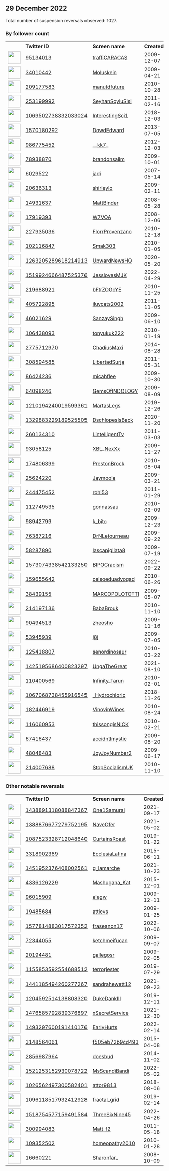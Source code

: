 
## 29 December 2022
Total number of suspension reversals observed: 1027.

### By follower count
<table><tr><th></th><th align="left">Twitter ID</th><th align="left">Screen name</th>
<th align="left">Created</th><th align="left">Status</th><th align="left">Suspended</th><th align="left">Followers</th>
<tr><td><a href="https://pbs.twimg.com/profile_images/415929344289042432/_IbY0Ah__normal.png"><img src="https://pbs.twimg.com/profile_images/415929344289042432/_IbY0Ah__normal.png" width="40px" height="40px" align="center"/></a></td><td><a href="https://twitter.com/intent/user?user_id=95134013">95134013</a></td><td><a href="https://twitter.com/traffiCARACAS">traffiCARACAS</a></td><td>2009-12-07</td><td align="center"></td><td>2022-12-23</td><td>1647700</td></tr>
<tr><td><a href="https://pbs.twimg.com/profile_images/1541417160920162304/B9MSeUPu_normal.jpg"><img src="https://pbs.twimg.com/profile_images/1541417160920162304/B9MSeUPu_normal.jpg" width="40px" height="40px" align="center"/></a></td><td><a href="https://twitter.com/intent/user?user_id=34010442">34010442</a></td><td><a href="https://twitter.com/Moluskein">Moluskein</a></td><td>2009-04-21</td><td align="center"></td><td>2022-09-18</td><td>418315</td></tr>
<tr><td><a href="https://pbs.twimg.com/profile_images/1591428947849449472/1_589qAu_normal.jpg"><img src="https://pbs.twimg.com/profile_images/1591428947849449472/1_589qAu_normal.jpg" width="40px" height="40px" align="center"/></a></td><td><a href="https://twitter.com/intent/user?user_id=209177583">209177583</a></td><td><a href="https://twitter.com/manutdfuture">manutdfuture</a></td><td>2010-10-28</td><td align="center"></td><td>2022-06-17</td><td>297680</td></tr>
<tr><td><a href="https://pbs.twimg.com/profile_images/1077393338431651840/g4dC5zNd_normal.jpg"><img src="https://pbs.twimg.com/profile_images/1077393338431651840/g4dC5zNd_normal.jpg" width="40px" height="40px" align="center"/></a></td><td><a href="https://twitter.com/intent/user?user_id=253199992">253199992</a></td><td><a href="https://twitter.com/SeyhanSoyluSisi">SeyhanSoyluSisi</a></td><td>2011-02-16</td><td align="center"></td><td>2022-09-25</td><td>212952</td></tr>
<tr><td><a href="https://pbs.twimg.com/profile_images/1069505063910023168/I48z3Epm_normal.jpg"><img src="https://pbs.twimg.com/profile_images/1069505063910023168/I48z3Epm_normal.jpg" width="40px" height="40px" align="center"/></a></td><td><a href="https://twitter.com/intent/user?user_id=1069502738332033024">1069502738332033024</a></td><td><a href="https://twitter.com/InterestingSci1">InterestingSci1</a></td><td>2018-12-03</td><td align="center"></td><td></td><td>204345</td></tr>
<tr><td><a href="https://pbs.twimg.com/profile_images/1608879189335375872/OFc93zKs_normal.jpg"><img src="https://pbs.twimg.com/profile_images/1608879189335375872/OFc93zKs_normal.jpg" width="40px" height="40px" align="center"/></a></td><td><a href="https://twitter.com/intent/user?user_id=1570180292">1570180292</a></td><td><a href="https://twitter.com/DowdEdward">DowdEdward</a></td><td>2013-07-05</td><td align="center"></td><td>2022-06-14</td><td>187302</td></tr>
<tr><td><a href="https://pbs.twimg.com/profile_images/1617970302054449153/XDqOrZd9_normal.jpg"><img src="https://pbs.twimg.com/profile_images/1617970302054449153/XDqOrZd9_normal.jpg" width="40px" height="40px" align="center"/></a></td><td><a href="https://twitter.com/intent/user?user_id=986775452">986775452</a></td><td><a href="https://twitter.com/__kk7_">__kk7_</a></td><td>2012-12-03</td><td align="center"></td><td>2022-05-11</td><td>172311</td></tr>
<tr><td><a href="https://pbs.twimg.com/profile_images/1628092215779299329/nmRCeO4d_normal.png"><img src="https://pbs.twimg.com/profile_images/1628092215779299329/nmRCeO4d_normal.png" width="40px" height="40px" align="center"/></a></td><td><a href="https://twitter.com/intent/user?user_id=78938870">78938870</a></td><td><a href="https://twitter.com/brandonsalim">brandonsalim</a></td><td>2009-10-01</td><td align="center"></td><td>2022-11-14</td><td>162145</td></tr>
<tr><td><a href="https://pbs.twimg.com/profile_images/1363747799586775040/7OyUMSbS_normal.jpg"><img src="https://pbs.twimg.com/profile_images/1363747799586775040/7OyUMSbS_normal.jpg" width="40px" height="40px" align="center"/></a></td><td><a href="https://twitter.com/intent/user?user_id=6029522">6029522</a></td><td><a href="https://twitter.com/jadi">jadi</a></td><td>2007-05-14</td><td align="center"></td><td>2022-10-05</td><td>155563</td></tr>
<tr><td><a href="https://pbs.twimg.com/profile_images/1389604003089092616/xPYVMnUl_normal.jpg"><img src="https://pbs.twimg.com/profile_images/1389604003089092616/xPYVMnUl_normal.jpg" width="40px" height="40px" align="center"/></a></td><td><a href="https://twitter.com/intent/user?user_id=20636313">20636313</a></td><td><a href="https://twitter.com/shirleylo">shirleylo</a></td><td>2009-02-11</td><td align="center"></td><td>2022-11-08</td><td>136188</td></tr>
<tr><td><a href="https://pbs.twimg.com/profile_images/1177635972466515968/wagz7QQt_normal.jpg"><img src="https://pbs.twimg.com/profile_images/1177635972466515968/wagz7QQt_normal.jpg" width="40px" height="40px" align="center"/></a></td><td><a href="https://twitter.com/intent/user?user_id=14931637">14931637</a></td><td><a href="https://twitter.com/MattBinder">MattBinder</a></td><td>2008-05-28</td><td align="center">✔️</td><td>2022-12-16</td><td>130915</td></tr>
<tr><td><a href="https://pbs.twimg.com/profile_images/1514580767967526912/jE1DMW5U_normal.jpg"><img src="https://pbs.twimg.com/profile_images/1514580767967526912/jE1DMW5U_normal.jpg" width="40px" height="40px" align="center"/></a></td><td><a href="https://twitter.com/intent/user?user_id=17919393">17919393</a></td><td><a href="https://twitter.com/W7VOA">W7VOA</a></td><td>2008-12-06</td><td align="center">✔️</td><td>2022-12-16</td><td>115485</td></tr>
<tr><td><a href="https://pbs.twimg.com/profile_images/1633575995377692673/zvXIpRhA_normal.jpg"><img src="https://pbs.twimg.com/profile_images/1633575995377692673/zvXIpRhA_normal.jpg" width="40px" height="40px" align="center"/></a></td><td><a href="https://twitter.com/intent/user?user_id=227935036">227935036</a></td><td><a href="https://twitter.com/FlorrProvenzano">FlorrProvenzano</a></td><td>2010-12-18</td><td align="center"></td><td>2022-11-07</td><td>101635</td></tr>
<tr><td><a href="https://pbs.twimg.com/profile_images/1632563204583993344/HbGjWoGP_normal.jpg"><img src="https://pbs.twimg.com/profile_images/1632563204583993344/HbGjWoGP_normal.jpg" width="40px" height="40px" align="center"/></a></td><td><a href="https://twitter.com/intent/user?user_id=102116847">102116847</a></td><td><a href="https://twitter.com/Smak303">Smak303</a></td><td>2010-01-05</td><td align="center">🔒</td><td>2022-11-20</td><td>97085</td></tr>
<tr><td><a href="https://pbs.twimg.com/profile_images/1611103858712891400/K4MoDqHn_normal.jpg"><img src="https://pbs.twimg.com/profile_images/1611103858712891400/K4MoDqHn_normal.jpg" width="40px" height="40px" align="center"/></a></td><td><a href="https://twitter.com/intent/user?user_id=1263205289618214913">1263205289618214913</a></td><td><a href="https://twitter.com/UpwardNewsHQ">UpwardNewsHQ</a></td><td>2020-05-20</td><td align="center"></td><td></td><td>78123</td></tr>
<tr><td><a href="https://pbs.twimg.com/profile_images/1519928126540812290/Wx5L44QO_normal.jpg"><img src="https://pbs.twimg.com/profile_images/1519928126540812290/Wx5L44QO_normal.jpg" width="40px" height="40px" align="center"/></a></td><td><a href="https://twitter.com/intent/user?user_id=1519924666487525376">1519924666487525376</a></td><td><a href="https://twitter.com/JesslovesMJK">JesslovesMJK</a></td><td>2022-04-29</td><td align="center"></td><td>2022-08-05</td><td>76606</td></tr>
<tr><td><a href="https://pbs.twimg.com/profile_images/1617014650767560708/I411ZkQB_normal.jpg"><img src="https://pbs.twimg.com/profile_images/1617014650767560708/I411ZkQB_normal.jpg" width="40px" height="40px" align="center"/></a></td><td><a href="https://twitter.com/intent/user?user_id=219688921">219688921</a></td><td><a href="https://twitter.com/bFtrZOGcYE">bFtrZOGcYE</a></td><td>2010-11-25</td><td align="center"></td><td>2022-11-21</td><td>72424</td></tr>
<tr><td><a href="https://pbs.twimg.com/profile_images/1624080997/Curt_o_q_normal.gif"><img src="https://pbs.twimg.com/profile_images/1624080997/Curt_o_q_normal.gif" width="40px" height="40px" align="center"/></a></td><td><a href="https://twitter.com/intent/user?user_id=405722895">405722895</a></td><td><a href="https://twitter.com/iluvcats2002">iluvcats2002</a></td><td>2011-11-05</td><td align="center"></td><td>2022-08-27</td><td>72234</td></tr>
<tr><td><a href="https://pbs.twimg.com/profile_images/1327251049636311042/-SgqYbOQ_normal.jpg"><img src="https://pbs.twimg.com/profile_images/1327251049636311042/-SgqYbOQ_normal.jpg" width="40px" height="40px" align="center"/></a></td><td><a href="https://twitter.com/intent/user?user_id=46021629">46021629</a></td><td><a href="https://twitter.com/SanzaySingh">SanzaySingh</a></td><td>2009-06-10</td><td align="center"></td><td>2022-07-26</td><td>69713</td></tr>
<tr><td><a href="https://pbs.twimg.com/profile_images/1529191575011708929/5SHRo2Bi_normal.jpg"><img src="https://pbs.twimg.com/profile_images/1529191575011708929/5SHRo2Bi_normal.jpg" width="40px" height="40px" align="center"/></a></td><td><a href="https://twitter.com/intent/user?user_id=106438093">106438093</a></td><td><a href="https://twitter.com/tonyukuk222">tonyukuk222</a></td><td>2010-01-19</td><td align="center"></td><td>2022-07-27</td><td>58526</td></tr>
<tr><td><a href="https://pbs.twimg.com/profile_images/1639034026047545345/gf3CHagH_normal.jpg"><img src="https://pbs.twimg.com/profile_images/1639034026047545345/gf3CHagH_normal.jpg" width="40px" height="40px" align="center"/></a></td><td><a href="https://twitter.com/intent/user?user_id=2775712970">2775712970</a></td><td><a href="https://twitter.com/ChadiusMaxi">ChadiusMaxi</a></td><td>2014-08-28</td><td align="center"></td><td>2022-12-23</td><td>58320</td></tr>
<tr><td><a href="https://pbs.twimg.com/profile_images/1626562776427634689/uCO9cJQs_normal.jpg"><img src="https://pbs.twimg.com/profile_images/1626562776427634689/uCO9cJQs_normal.jpg" width="40px" height="40px" align="center"/></a></td><td><a href="https://twitter.com/intent/user?user_id=308594585">308594585</a></td><td><a href="https://twitter.com/LibertadSurja">LibertadSurja</a></td><td>2011-05-31</td><td align="center"></td><td>2022-02-26</td><td>56460</td></tr>
<tr><td><a href="https://pbs.twimg.com/profile_images/1594423215476330497/MFEk8oDZ_normal.jpg"><img src="https://pbs.twimg.com/profile_images/1594423215476330497/MFEk8oDZ_normal.jpg" width="40px" height="40px" align="center"/></a></td><td><a href="https://twitter.com/intent/user?user_id=86424236">86424236</a></td><td><a href="https://twitter.com/micahflee">micahflee</a></td><td>2009-10-30</td><td align="center">✔️</td><td>2022-12-16</td><td>49698</td></tr>
<tr><td><a href="https://pbs.twimg.com/profile_images/1604287262715703298/SosDyep9_normal.jpg"><img src="https://pbs.twimg.com/profile_images/1604287262715703298/SosDyep9_normal.jpg" width="40px" height="40px" align="center"/></a></td><td><a href="https://twitter.com/intent/user?user_id=64098246">64098246</a></td><td><a href="https://twitter.com/GemsOfINDOLOGY">GemsOfINDOLOGY</a></td><td>2009-08-09</td><td align="center"></td><td>2022-11-28</td><td>47985</td></tr>
<tr><td><a href="https://pbs.twimg.com/profile_images/1609517735066714113/-HGuW9Os_normal.jpg"><img src="https://pbs.twimg.com/profile_images/1609517735066714113/-HGuW9Os_normal.jpg" width="40px" height="40px" align="center"/></a></td><td><a href="https://twitter.com/intent/user?user_id=1210194240019599361">1210194240019599361</a></td><td><a href="https://twitter.com/MartasLegs">MartasLegs</a></td><td>2019-12-26</td><td align="center"></td><td>2022-07-10</td><td>47899</td></tr>
<tr><td><a href="https://pbs.twimg.com/profile_images/1477209472586203138/MzGIfEcJ_normal.jpg"><img src="https://pbs.twimg.com/profile_images/1477209472586203138/MzGIfEcJ_normal.jpg" width="40px" height="40px" align="center"/></a></td><td><a href="https://twitter.com/intent/user?user_id=1329883229189525505">1329883229189525505</a></td><td><a href="https://twitter.com/DschlopesIsBack">DschlopesIsBack</a></td><td>2020-11-20</td><td align="center"></td><td>2022-06-15</td><td>45727</td></tr>
<tr><td><a href="https://pbs.twimg.com/profile_images/1514652071089389578/2t5osnWX_normal.jpg"><img src="https://pbs.twimg.com/profile_images/1514652071089389578/2t5osnWX_normal.jpg" width="40px" height="40px" align="center"/></a></td><td><a href="https://twitter.com/intent/user?user_id=260134310">260134310</a></td><td><a href="https://twitter.com/LintelligentTv">LintelligentTv</a></td><td>2011-03-03</td><td align="center"></td><td>2022-10-24</td><td>45199</td></tr>
<tr><td><a href="https://pbs.twimg.com/profile_images/1608073220032192512/FY6RlWyo_normal.jpg"><img src="https://pbs.twimg.com/profile_images/1608073220032192512/FY6RlWyo_normal.jpg" width="40px" height="40px" align="center"/></a></td><td><a href="https://twitter.com/intent/user?user_id=93058125">93058125</a></td><td><a href="https://twitter.com/XBL_NexXx">XBL_NexXx</a></td><td>2009-11-27</td><td align="center"></td><td></td><td>43948</td></tr>
<tr><td><a href="https://pbs.twimg.com/profile_images/1577806838720086016/iNGWlzAY_normal.jpg"><img src="https://pbs.twimg.com/profile_images/1577806838720086016/iNGWlzAY_normal.jpg" width="40px" height="40px" align="center"/></a></td><td><a href="https://twitter.com/intent/user?user_id=174806399">174806399</a></td><td><a href="https://twitter.com/PrestonBrock">PrestonBrock</a></td><td>2010-08-04</td><td align="center"></td><td>2022-12-02</td><td>42098</td></tr>
<tr><td><a href="https://pbs.twimg.com/profile_images/1630986058455474176/ZR6bWtx8_normal.jpg"><img src="https://pbs.twimg.com/profile_images/1630986058455474176/ZR6bWtx8_normal.jpg" width="40px" height="40px" align="center"/></a></td><td><a href="https://twitter.com/intent/user?user_id=25624220">25624220</a></td><td><a href="https://twitter.com/Jaymoola">Jaymoola</a></td><td>2009-03-21</td><td align="center"></td><td></td><td>40503</td></tr>
<tr><td><a href="https://pbs.twimg.com/profile_images/1609720529161797632/_s861lVh_normal.jpg"><img src="https://pbs.twimg.com/profile_images/1609720529161797632/_s861lVh_normal.jpg" width="40px" height="40px" align="center"/></a></td><td><a href="https://twitter.com/intent/user?user_id=244475452">244475452</a></td><td><a href="https://twitter.com/rohi53">rohi53</a></td><td>2011-01-29</td><td align="center"></td><td>2022-09-13</td><td>39051</td></tr>
<tr><td><a href="https://pbs.twimg.com/profile_images/1538638487636914180/XYc2v_Ee_normal.jpg"><img src="https://pbs.twimg.com/profile_images/1538638487636914180/XYc2v_Ee_normal.jpg" width="40px" height="40px" align="center"/></a></td><td><a href="https://twitter.com/intent/user?user_id=112749535">112749535</a></td><td><a href="https://twitter.com/gonnassau">gonnassau</a></td><td>2010-02-09</td><td align="center"></td><td>2022-11-20</td><td>31802</td></tr>
<tr><td><a href="https://pbs.twimg.com/profile_images/1517501790605877254/CNdvYvFW_normal.jpg"><img src="https://pbs.twimg.com/profile_images/1517501790605877254/CNdvYvFW_normal.jpg" width="40px" height="40px" align="center"/></a></td><td><a href="https://twitter.com/intent/user?user_id=98942799">98942799</a></td><td><a href="https://twitter.com/k_bito">k_bito</a></td><td>2009-12-23</td><td align="center"></td><td>2022-12-06</td><td>31505</td></tr>
<tr><td><a href="https://pbs.twimg.com/profile_images/723751327130509312/XpLcVzel_normal.jpg"><img src="https://pbs.twimg.com/profile_images/723751327130509312/XpLcVzel_normal.jpg" width="40px" height="40px" align="center"/></a></td><td><a href="https://twitter.com/intent/user?user_id=76387216">76387216</a></td><td><a href="https://twitter.com/DrNLetourneau">DrNLetourneau</a></td><td>2009-09-22</td><td align="center"></td><td>2022-11-08</td><td>30919</td></tr>
<tr><td><a href="https://pbs.twimg.com/profile_images/1405192584373231619/cTXXIOv2_normal.jpg"><img src="https://pbs.twimg.com/profile_images/1405192584373231619/cTXXIOv2_normal.jpg" width="40px" height="40px" align="center"/></a></td><td><a href="https://twitter.com/intent/user?user_id=58287890">58287890</a></td><td><a href="https://twitter.com/lascapigliata8">lascapigliata8</a></td><td>2009-07-19</td><td align="center"></td><td>2022-11-07</td><td>30867</td></tr>
<tr><td><a href="https://pbs.twimg.com/profile_images/1580602823233904640/rFCrNx8C_normal.jpg"><img src="https://pbs.twimg.com/profile_images/1580602823233904640/rFCrNx8C_normal.jpg" width="40px" height="40px" align="center"/></a></td><td><a href="https://twitter.com/intent/user?user_id=1573074338542133250">1573074338542133250</a></td><td><a href="https://twitter.com/BIPOCracism">BIPOCracism</a></td><td>2022-09-22</td><td align="center"></td><td>2022-12-26</td><td>27986</td></tr>
<tr><td><a href="https://pbs.twimg.com/profile_images/1547736052118392833/4dRyElJF_normal.jpg"><img src="https://pbs.twimg.com/profile_images/1547736052118392833/4dRyElJF_normal.jpg" width="40px" height="40px" align="center"/></a></td><td><a href="https://twitter.com/intent/user?user_id=159655642">159655642</a></td><td><a href="https://twitter.com/celsoeduadvogad">celsoeduadvogad</a></td><td>2010-06-26</td><td align="center"></td><td>2022-09-11</td><td>26834</td></tr>
<tr><td><a href="https://pbs.twimg.com/profile_images/1339681476124823561/r765Uxp-_normal.jpg"><img src="https://pbs.twimg.com/profile_images/1339681476124823561/r765Uxp-_normal.jpg" width="40px" height="40px" align="center"/></a></td><td><a href="https://twitter.com/intent/user?user_id=38439155">38439155</a></td><td><a href="https://twitter.com/MARCOPOLOTOTTI">MARCOPOLOTOTTI</a></td><td>2009-05-07</td><td align="center"></td><td>2022-09-10</td><td>24933</td></tr>
<tr><td><a href="https://pbs.twimg.com/profile_images/1620134258164785153/Q7G9Tuz6_normal.jpg"><img src="https://pbs.twimg.com/profile_images/1620134258164785153/Q7G9Tuz6_normal.jpg" width="40px" height="40px" align="center"/></a></td><td><a href="https://twitter.com/intent/user?user_id=214197136">214197136</a></td><td><a href="https://twitter.com/BabaBrouk">BabaBrouk</a></td><td>2010-11-10</td><td align="center"></td><td>2022-11-08</td><td>24523</td></tr>
<tr><td><a href="https://pbs.twimg.com/profile_images/1443615697830137857/sfigKNH1_normal.jpg"><img src="https://pbs.twimg.com/profile_images/1443615697830137857/sfigKNH1_normal.jpg" width="40px" height="40px" align="center"/></a></td><td><a href="https://twitter.com/intent/user?user_id=90494513">90494513</a></td><td><a href="https://twitter.com/zheosho">zheosho</a></td><td>2009-11-16</td><td align="center"></td><td>2022-09-12</td><td>23331</td></tr>
<tr><td><a href="https://pbs.twimg.com/profile_images/1575221759413977104/wR4pbIzp_normal.jpg"><img src="https://pbs.twimg.com/profile_images/1575221759413977104/wR4pbIzp_normal.jpg" width="40px" height="40px" align="center"/></a></td><td><a href="https://twitter.com/intent/user?user_id=53945939">53945939</a></td><td><a href="https://twitter.com/j8j">j8j</a></td><td>2009-07-05</td><td align="center"></td><td>2022-11-12</td><td>22710</td></tr>
<tr><td><a href="https://pbs.twimg.com/profile_images/1554329680655724546/-SIYdSOC_normal.jpg"><img src="https://pbs.twimg.com/profile_images/1554329680655724546/-SIYdSOC_normal.jpg" width="40px" height="40px" align="center"/></a></td><td><a href="https://twitter.com/intent/user?user_id=125418807">125418807</a></td><td><a href="https://twitter.com/senordinosaur">senordinosaur</a></td><td>2010-03-22</td><td align="center"></td><td>2022-09-21</td><td>21887</td></tr>
<tr><td><a href="https://pbs.twimg.com/profile_images/1637226078518534144/_dW_CK3N_normal.jpg"><img src="https://pbs.twimg.com/profile_images/1637226078518534144/_dW_CK3N_normal.jpg" width="40px" height="40px" align="center"/></a></td><td><a href="https://twitter.com/intent/user?user_id=1425195686400823297">1425195686400823297</a></td><td><a href="https://twitter.com/UngaTheGreat">UngaTheGreat</a></td><td>2021-08-10</td><td align="center"></td><td>2022-10-25</td><td>21662</td></tr>
<tr><td><a href="https://pbs.twimg.com/profile_images/1472488664919724036/pigthu3F_normal.jpg"><img src="https://pbs.twimg.com/profile_images/1472488664919724036/pigthu3F_normal.jpg" width="40px" height="40px" align="center"/></a></td><td><a href="https://twitter.com/intent/user?user_id=110400569">110400569</a></td><td><a href="https://twitter.com/Infinity_Tarun">Infinity_Tarun</a></td><td>2010-02-01</td><td align="center"></td><td>2022-07-26</td><td>20077</td></tr>
<tr><td><a href="https://pbs.twimg.com/profile_images/1563195467160338432/XqdvcRTf_normal.jpg"><img src="https://pbs.twimg.com/profile_images/1563195467160338432/XqdvcRTf_normal.jpg" width="40px" height="40px" align="center"/></a></td><td><a href="https://twitter.com/intent/user?user_id=1067068738455916545">1067068738455916545</a></td><td><a href="https://twitter.com/_Hydrochloric">_Hydrochloric</a></td><td>2018-11-26</td><td align="center"></td><td>2022-12-28</td><td>19598</td></tr>
<tr><td><a href="https://pbs.twimg.com/profile_images/1529137232942141447/qF-q92q4_normal.jpg"><img src="https://pbs.twimg.com/profile_images/1529137232942141447/qF-q92q4_normal.jpg" width="40px" height="40px" align="center"/></a></td><td><a href="https://twitter.com/intent/user?user_id=182446919">182446919</a></td><td><a href="https://twitter.com/VinovinWines">VinovinWines</a></td><td>2010-08-24</td><td align="center"></td><td>2022-06-17</td><td>18772</td></tr>
<tr><td><a href="https://pbs.twimg.com/profile_images/1512796753636085763/MLFuBFdq_normal.jpg"><img src="https://pbs.twimg.com/profile_images/1512796753636085763/MLFuBFdq_normal.jpg" width="40px" height="40px" align="center"/></a></td><td><a href="https://twitter.com/intent/user?user_id=116060953">116060953</a></td><td><a href="https://twitter.com/thissongisNICK">thissongisNICK</a></td><td>2010-02-21</td><td align="center"></td><td>2022-10-19</td><td>18627</td></tr>
<tr><td><a href="https://pbs.twimg.com/profile_images/1598389753673502720/4Fum1uaP_normal.jpg"><img src="https://pbs.twimg.com/profile_images/1598389753673502720/4Fum1uaP_normal.jpg" width="40px" height="40px" align="center"/></a></td><td><a href="https://twitter.com/intent/user?user_id=67416437">67416437</a></td><td><a href="https://twitter.com/accidntlmystic">accidntlmystic</a></td><td>2009-08-20</td><td align="center"></td><td>2022-11-30</td><td>18537</td></tr>
<tr><td><a href="https://pbs.twimg.com/profile_images/1608694921447235586/oTSnCahO_normal.jpg"><img src="https://pbs.twimg.com/profile_images/1608694921447235586/oTSnCahO_normal.jpg" width="40px" height="40px" align="center"/></a></td><td><a href="https://twitter.com/intent/user?user_id=48048483">48048483</a></td><td><a href="https://twitter.com/JoyJoyNumber2">JoyJoyNumber2</a></td><td>2009-06-17</td><td align="center"></td><td>2022-12-27</td><td>17330</td></tr>
<tr><td><a href="https://pbs.twimg.com/profile_images/1201287154560831489/W4KQnhs1_normal.jpg"><img src="https://pbs.twimg.com/profile_images/1201287154560831489/W4KQnhs1_normal.jpg" width="40px" height="40px" align="center"/></a></td><td><a href="https://twitter.com/intent/user?user_id=214007688">214007688</a></td><td><a href="https://twitter.com/StopSocialismUK">StopSocialismUK</a></td><td>2010-11-10</td><td align="center"></td><td></td><td>17235</td></tr>
</table>

### Other notable reversals
<table><tr><th></th><th align="left">Twitter ID</th><th align="left">Screen name</th>
<th align="left">Created</th><th align="left">Status</th><th align="left">Suspended</th><th align="left">Followers</th>
<tr><td><a href="https://pbs.twimg.com/profile_images/1517652850419150848/KBLJtbX7_normal.jpg"><img src="https://pbs.twimg.com/profile_images/1517652850419150848/KBLJtbX7_normal.jpg" width="40px" height="40px" align="center"/></a></td><td><a href="https://twitter.com/intent/user?user_id=1438891318088847367">1438891318088847367</a></td><td><a href="https://twitter.com/One1Samurai">One1Samurai</a></td><td>2021-09-17</td><td align="center"></td><td>2022-10-10</td><td>196</td></tr>
<tr><td><a href="https://pbs.twimg.com/profile_images/1388876849653030914/YpxwYNfP_normal.jpg"><img src="https://pbs.twimg.com/profile_images/1388876849653030914/YpxwYNfP_normal.jpg" width="40px" height="40px" align="center"/></a></td><td><a href="https://twitter.com/intent/user?user_id=1388876677279752195">1388876677279752195</a></td><td><a href="https://twitter.com/NaveOfer">NaveOfer</a></td><td>2021-05-02</td><td align="center"></td><td>2022-03-04</td><td>218</td></tr>
<tr><td><a href="https://pbs.twimg.com/profile_images/1482827648510300161/bdRqT3Vu_normal.jpg"><img src="https://pbs.twimg.com/profile_images/1482827648510300161/bdRqT3Vu_normal.jpg" width="40px" height="40px" align="center"/></a></td><td><a href="https://twitter.com/intent/user?user_id=1087523328712048640">1087523328712048640</a></td><td><a href="https://twitter.com/CurtainsRoast">CurtainsRoast</a></td><td>2019-01-22</td><td align="center"></td><td>2022-09-10</td><td>407</td></tr>
<tr><td><a href="https://pbs.twimg.com/profile_images/1559379194223771650/DrwgKAfY_normal.jpg"><img src="https://pbs.twimg.com/profile_images/1559379194223771650/DrwgKAfY_normal.jpg" width="40px" height="40px" align="center"/></a></td><td><a href="https://twitter.com/intent/user?user_id=3318902369">3318902369</a></td><td><a href="https://twitter.com/EcclesiaLatina">EcclesiaLatina</a></td><td>2015-06-11</td><td align="center"></td><td>2022-12-26</td><td>12638</td></tr>
<tr><td><a href="https://abs.twimg.com/sticky/default_profile_images/default_profile_normal.png"><img src="https://abs.twimg.com/sticky/default_profile_images/default_profile_normal.png" width="40px" height="40px" align="center"/></a></td><td><a href="https://twitter.com/intent/user?user_id=1451952376408002561">1451952376408002561</a></td><td><a href="https://twitter.com/g_lamarche">g_lamarche</a></td><td>2021-10-23</td><td align="center"></td><td>2022-12-21</td><td>2845</td></tr>
<tr><td><a href="https://pbs.twimg.com/profile_images/1604230762068381697/dPk3KIyN_normal.jpg"><img src="https://pbs.twimg.com/profile_images/1604230762068381697/dPk3KIyN_normal.jpg" width="40px" height="40px" align="center"/></a></td><td><a href="https://twitter.com/intent/user?user_id=4336126229">4336126229</a></td><td><a href="https://twitter.com/Mashugana_Kat">Mashugana_Kat</a></td><td>2015-12-01</td><td align="center"></td><td>2022-12-26</td><td>1211</td></tr>
<tr><td><a href="https://pbs.twimg.com/profile_images/1527133109187186690/vdj4z6N6_normal.jpg"><img src="https://pbs.twimg.com/profile_images/1527133109187186690/vdj4z6N6_normal.jpg" width="40px" height="40px" align="center"/></a></td><td><a href="https://twitter.com/intent/user?user_id=96015909">96015909</a></td><td><a href="https://twitter.com/alegw">alegw</a></td><td>2009-12-11</td><td align="center"></td><td>2022-12-17</td><td>6454</td></tr>
<tr><td><a href="https://pbs.twimg.com/profile_images/1456508014177959936/XnAqFe6__normal.jpg"><img src="https://pbs.twimg.com/profile_images/1456508014177959936/XnAqFe6__normal.jpg" width="40px" height="40px" align="center"/></a></td><td><a href="https://twitter.com/intent/user?user_id=19485684">19485684</a></td><td><a href="https://twitter.com/atticvs">atticvs</a></td><td>2009-01-25</td><td align="center"></td><td>2022-12-27</td><td>3524</td></tr>
<tr><td><a href="https://pbs.twimg.com/profile_images/1612229054924525568/nZ1umi6i_normal.jpg"><img src="https://pbs.twimg.com/profile_images/1612229054924525568/nZ1umi6i_normal.jpg" width="40px" height="40px" align="center"/></a></td><td><a href="https://twitter.com/intent/user?user_id=1577814883017572352">1577814883017572352</a></td><td><a href="https://twitter.com/fraseanon17">fraseanon17</a></td><td>2022-10-06</td><td align="center">🚫</td><td>2022-12-25</td><td>695</td></tr>
<tr><td><a href="https://pbs.twimg.com/profile_images/2667266008/3af7125212e03340a8d8734b88b0b780_normal.jpeg"><img src="https://pbs.twimg.com/profile_images/2667266008/3af7125212e03340a8d8734b88b0b780_normal.jpeg" width="40px" height="40px" align="center"/></a></td><td><a href="https://twitter.com/intent/user?user_id=72344055">72344055</a></td><td><a href="https://twitter.com/ketchmeifucan">ketchmeifucan</a></td><td>2009-09-07</td><td align="center"></td><td>2022-12-25</td><td>5936</td></tr>
<tr><td><a href="https://pbs.twimg.com/profile_images/1117566722230378496/QBpROvAH_normal.jpg"><img src="https://pbs.twimg.com/profile_images/1117566722230378496/QBpROvAH_normal.jpg" width="40px" height="40px" align="center"/></a></td><td><a href="https://twitter.com/intent/user?user_id=20194481">20194481</a></td><td><a href="https://twitter.com/gallegosr">gallegosr</a></td><td>2009-02-05</td><td align="center"></td><td>2022-12-01</td><td>811</td></tr>
<tr><td><a href="https://pbs.twimg.com/profile_images/1155854200724606976/GbpWLYzo_normal.jpg"><img src="https://pbs.twimg.com/profile_images/1155854200724606976/GbpWLYzo_normal.jpg" width="40px" height="40px" align="center"/></a></td><td><a href="https://twitter.com/intent/user?user_id=1155853592554688512">1155853592554688512</a></td><td><a href="https://twitter.com/terrorjester">terrorjester</a></td><td>2019-07-29</td><td align="center"></td><td>2022-12-24</td><td>411</td></tr>
<tr><td><a href="https://pbs.twimg.com/profile_images/1441185639098032130/lDIZHVgC_normal.png"><img src="https://pbs.twimg.com/profile_images/1441185639098032130/lDIZHVgC_normal.png" width="40px" height="40px" align="center"/></a></td><td><a href="https://twitter.com/intent/user?user_id=1441185494260277267">1441185494260277267</a></td><td><a href="https://twitter.com/sandrahewett12">sandrahewett12</a></td><td>2021-09-23</td><td align="center"></td><td>2022-12-26</td><td>900</td></tr>
<tr><td><a href="https://pbs.twimg.com/profile_images/1538997797583831041/q2S7haIo_normal.jpg"><img src="https://pbs.twimg.com/profile_images/1538997797583831041/q2S7haIo_normal.jpg" width="40px" height="40px" align="center"/></a></td><td><a href="https://twitter.com/intent/user?user_id=1204592514138808320">1204592514138808320</a></td><td><a href="https://twitter.com/DukeDankIII">DukeDankIII</a></td><td>2019-12-11</td><td align="center"></td><td>2022-11-29</td><td>902</td></tr>
<tr><td><a href="https://pbs.twimg.com/profile_images/1485080884021583873/wc2ajsHC_normal.jpg"><img src="https://pbs.twimg.com/profile_images/1485080884021583873/wc2ajsHC_normal.jpg" width="40px" height="40px" align="center"/></a></td><td><a href="https://twitter.com/intent/user?user_id=1476585792839376897">1476585792839376897</a></td><td><a href="https://twitter.com/xSecretService">xSecretService</a></td><td>2021-12-30</td><td align="center">🔒</td><td>2022-12-20</td><td>778</td></tr>
<tr><td><a href="https://pbs.twimg.com/profile_images/1493297818517504000/C3qKvtdy_normal.jpg"><img src="https://pbs.twimg.com/profile_images/1493297818517504000/C3qKvtdy_normal.jpg" width="40px" height="40px" align="center"/></a></td><td><a href="https://twitter.com/intent/user?user_id=1493297600191410176">1493297600191410176</a></td><td><a href="https://twitter.com/EarlyHurts">EarlyHurts</a></td><td>2022-02-14</td><td align="center"></td><td>2022-12-27</td><td>54</td></tr>
<tr><td><a href="https://pbs.twimg.com/profile_images/1239960607216087043/VJgW1uzU_normal.jpg"><img src="https://pbs.twimg.com/profile_images/1239960607216087043/VJgW1uzU_normal.jpg" width="40px" height="40px" align="center"/></a></td><td><a href="https://twitter.com/intent/user?user_id=3148564061">3148564061</a></td><td><a href="https://twitter.com/f505eb72b9cd493">f505eb72b9cd493</a></td><td>2015-04-08</td><td align="center"></td><td>2022-12-24</td><td>996</td></tr>
<tr><td><a href="https://pbs.twimg.com/profile_images/829783255415152641/5Ml_9XBq_normal.jpg"><img src="https://pbs.twimg.com/profile_images/829783255415152641/5Ml_9XBq_normal.jpg" width="40px" height="40px" align="center"/></a></td><td><a href="https://twitter.com/intent/user?user_id=2856987964">2856987964</a></td><td><a href="https://twitter.com/doesbud">doesbud</a></td><td>2014-11-02</td><td align="center"></td><td>2022-12-28</td><td>4788</td></tr>
<tr><td><a href="https://pbs.twimg.com/profile_images/1617542465661157376/TZvMMAzu_normal.jpg"><img src="https://pbs.twimg.com/profile_images/1617542465661157376/TZvMMAzu_normal.jpg" width="40px" height="40px" align="center"/></a></td><td><a href="https://twitter.com/intent/user?user_id=1521253152930078722">1521253152930078722</a></td><td><a href="https://twitter.com/MsScandiBandi">MsScandiBandi</a></td><td>2022-05-02</td><td align="center">🔒</td><td>2022-12-20</td><td>1774</td></tr>
<tr><td><a href="https://abs.twimg.com/sticky/default_profile_images/default_profile_normal.png"><img src="https://abs.twimg.com/sticky/default_profile_images/default_profile_normal.png" width="40px" height="40px" align="center"/></a></td><td><a href="https://twitter.com/intent/user?user_id=1026562497300582401">1026562497300582401</a></td><td><a href="https://twitter.com/attor9813">attor9813</a></td><td>2018-08-06</td><td align="center"></td><td>2022-12-25</td><td>13</td></tr>
<tr><td><a href="https://pbs.twimg.com/profile_images/1587937243985059842/onYVbrao_normal.jpg"><img src="https://pbs.twimg.com/profile_images/1587937243985059842/onYVbrao_normal.jpg" width="40px" height="40px" align="center"/></a></td><td><a href="https://twitter.com/intent/user?user_id=1096118517932412928">1096118517932412928</a></td><td><a href="https://twitter.com/fractal_grid">fractal_grid</a></td><td>2019-02-14</td><td align="center"></td><td>2022-11-30</td><td>261</td></tr>
<tr><td><a href="https://pbs.twimg.com/profile_images/1518756795342278656/qfNEzMQA_normal.jpg"><img src="https://pbs.twimg.com/profile_images/1518756795342278656/qfNEzMQA_normal.jpg" width="40px" height="40px" align="center"/></a></td><td><a href="https://twitter.com/intent/user?user_id=1518754577159491584">1518754577159491584</a></td><td><a href="https://twitter.com/ThreeSixNine45">ThreeSixNine45</a></td><td>2022-04-26</td><td align="center"></td><td>2022-11-25</td><td>7821</td></tr>
<tr><td><a href="https://pbs.twimg.com/profile_images/1537544967559725057/KTxn5Swp_normal.jpg"><img src="https://pbs.twimg.com/profile_images/1537544967559725057/KTxn5Swp_normal.jpg" width="40px" height="40px" align="center"/></a></td><td><a href="https://twitter.com/intent/user?user_id=300994083">300994083</a></td><td><a href="https://twitter.com/Matt_f2">Matt_f2</a></td><td>2011-05-18</td><td align="center"></td><td>2022-12-15</td><td>1182</td></tr>
<tr><td><a href="https://pbs.twimg.com/profile_images/1134157195359195141/2Hr0tkdZ_normal.png"><img src="https://pbs.twimg.com/profile_images/1134157195359195141/2Hr0tkdZ_normal.png" width="40px" height="40px" align="center"/></a></td><td><a href="https://twitter.com/intent/user?user_id=109352502">109352502</a></td><td><a href="https://twitter.com/homeopathy2010">homeopathy2010</a></td><td>2010-01-28</td><td align="center"></td><td>2022-12-23</td><td>1714</td></tr>
<tr><td><a href="https://pbs.twimg.com/profile_images/748020358796681218/vS2xaGHw_normal.jpg"><img src="https://pbs.twimg.com/profile_images/748020358796681218/vS2xaGHw_normal.jpg" width="40px" height="40px" align="center"/></a></td><td><a href="https://twitter.com/intent/user?user_id=16660221">16660221</a></td><td><a href="https://twitter.com/Sharonfar_">Sharonfar_</a></td><td>2008-10-09</td><td align="center"></td><td>2022-12-26</td><td>29</td></tr>
</table>
